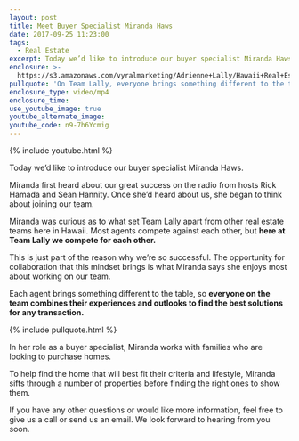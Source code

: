 ```yaml
---
layout: post
title: Meet Buyer Specialist Miranda Haws
date: 2017-09-25 11:23:00
tags:
  - Real Estate
excerpt: Today we’d like to introduce our buyer specialist Miranda Haws.
enclosure: >-
  https://s3.amazonaws.com/vyralmarketing/Adrienne+Lally/Hawaii+Real+Estate+Agents-+Meet+buyer+specialist+Miranda+Haws.mp4
pullquote: 'On Team Lally, everyone brings something different to the table.'
enclosure_type: video/mp4
enclosure_time:
use_youtube_image: true
youtube_alternate_image:
youtube_code: n9-7h6Ycmig
---
```



{% include youtube.html %}

Today we’d like to introduce our buyer specialist Miranda Haws.

Miranda first heard about our great success on the radio from hosts Rick Hamada and Sean Hannity. Once she’d heard about us, she began to think about joining our team.

Miranda was curious as to what set Team Lally apart from other real estate teams here in Hawaii. Most agents compete against each other, but **here at Team Lally we compete for each other.**

This is just part of the reason why we’re so successful. The opportunity for collaboration that this mindset brings is what Miranda says she enjoys most about working on our team.

Each agent brings something different to the table, so **everyone on the team combines their experiences and outlooks to find the best solutions for any transaction.**

{% include pullquote.html %}

In her role as a buyer specialist, Miranda works with families who are looking to purchase homes.

To help find the home that will best fit their criteria and lifestyle, Miranda sifts through a number of properties before finding the right ones to show them.

If you have any other questions or would like more information, feel free to give us a call or send us an email. We look forward to hearing from you soon.